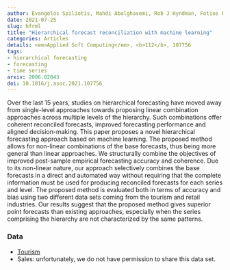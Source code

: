 ```yaml
---
author: Evangelos Spiliotis, Mahdi Abolghasemi, Rob J Hyndman, Fotios Petropoulos, Vassilios Assimakopoulos
date: 2021-07-25
slug: hfrml
title: "Hierarchical forecast reconciliation with machine learning"
categories: Articles
details: <em>Applied Soft Computing</em>, <b>112</b>, 107756
tags:
- hierarchical forecasting
- forecasting
- time series
arxiv: 2006.02043
doi: 10.1016/j.asoc.2021.107756
---
```


Over the last 15 years, studies on hierarchical forecasting have moved away from single-level approaches towards proposing linear combination approaches across multiple levels of the hierarchy. Such combinations offer coherent reconciled forecasts, improved forecasting performance and aligned decision-making. This paper proposes a novel hierarchical forecasting approach based on machine learning. The proposed method allows for non-linear combinations of the base forecasts, thus being more general than linear approaches. We structurally combine the objectives of improved post-sample empirical forecasting accuracy and coherence. Due to its non-linear nature, our approach selectively combines the base forecasts in a direct and automated way without requiring that the complete information must be used for producing reconciled forecasts for each series and level. The proposed method is evaluated both in terms of accuracy and bias using two different data sets coming from the tourism and retail industries. Our results suggest that the proposed method gives superior point forecasts than existing approaches, especially when the series comprising the hierarchy are not characterized by the same patterns.

### Data

* [Tourism](http://robjhyndman.com/data/TourismData_v4.csv)
* Sales: unfortunately, we do not have permission to share this data set.
